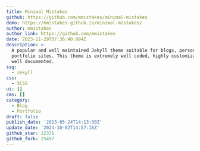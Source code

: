 ```yaml
---
title: Minimal Mistakes
github: https://github.com/mmistakes/minimal-mistakes
demo: https://mmistakes.github.io/minimal-mistakes/
author: mmistakes
author_link: https://github.com/mmistakes
date: 2023-11-29T07:36:40.094Z
description: >-
  A popular and well maintained Jekyll theme suitable for blogs, personal and
  portfolio sites. This theme is extremely well coded, highly customizable and
  well documented.
ssg:
  - Jekyll
css:
  - SCSS
ui: []
cms: []
category:
  - Blog
  - Portfolio
draft: false
publish_date: '2013-05-24T14:13:30Z'
update_date: '2024-10-02T14:57:16Z'
github_star: 12331
github_fork: 25497
---
```

